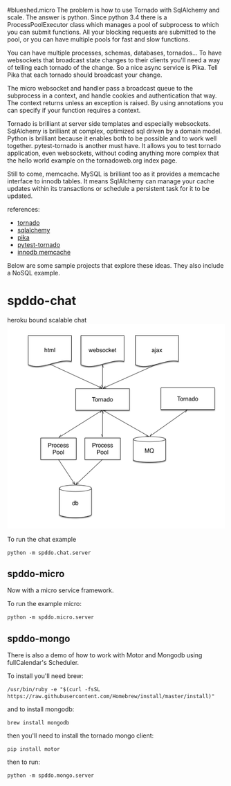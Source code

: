 #blueshed.micro
The problem is how to use Tornado with SqlAlchemy and scale.
The answer is python. Since python 3.4 there is a ProcessPoolExecutor class
which manages a pool of subprocess to which you can submit functions. All
your blocking requests are submitted to the pool, or you can have
multiple pools for fast and slow functions.

You can have multiple processes, schemas, databases, tornados... To have
websockets that broadcast state changes to their clients you'll need
a way of telling each tornado of the change. So a nice async service
is Pika. Tell Pika that each tornado should broadcast your change.

The micro websocket and handler pass a broadcast queue to the
subprocess in a context, and handle cookies and authentication that
way. The context returns unless an exception is raised. By using
annotations you can specify if your function requires a context.

Tornado is brilliant at server side templates and especially websockets.
SqlAlchemy is brilliant at complex, optimized sql driven by a domain
model. Python is brilliant because it enables both to be possible and
to work well together. pytest-tornado is another must have. It allows
you to test tornado application, even websockets, without coding anything
more complex that the hello world example on the tornadoweb.org index page. 

Still to come, memcache. MySQL is brilliant too as it provides
a memcache interface to innodb tables. It means SqlAlchemy can manage your
cache updates within its transactions or schedule a persistent task for it to
be updated.

references:
* [tornado](http://www.tornadoweb.org/)
* [sqlalchemy](http://www.sqlalchemy.org/)
* [pika](http://pika.readthedocs.org/)
* [pytest-tornado](https://pypi.python.org/pypi/pytest-tornado)
* [innodb memcache](https://dev.mysql.com/doc/refman/5.6/en/innodb-memcached-setup.html)

Below are some sample projects that explore these ideas. They also include 
a NoSQL example.

# spddo-chat
heroku bound scalable chat
![alt tag](https://raw.githubusercontent.com/blueshed/spddo-chat/master/topology.png)

To run the chat example

	python -m spddo.chat.server


## spddo-micro
Now with a micro service framework.

To run the example micro:

	python -m spddo.micro.server



## spddo-mongo
There is also a demo of how to work with Motor and Mongodb using
fullCalendar's Scheduler.

To install you'll need brew:

	/usr/bin/ruby -e "$(curl -fsSL https://raw.githubusercontent.com/Homebrew/install/master/install)"
	
and to install mongodb:

	brew install mongodb
	
then you'll need to install the tornado mongo client:

	pip install motor
	
then to run:
	
	python -m spddo.mongo.server
	